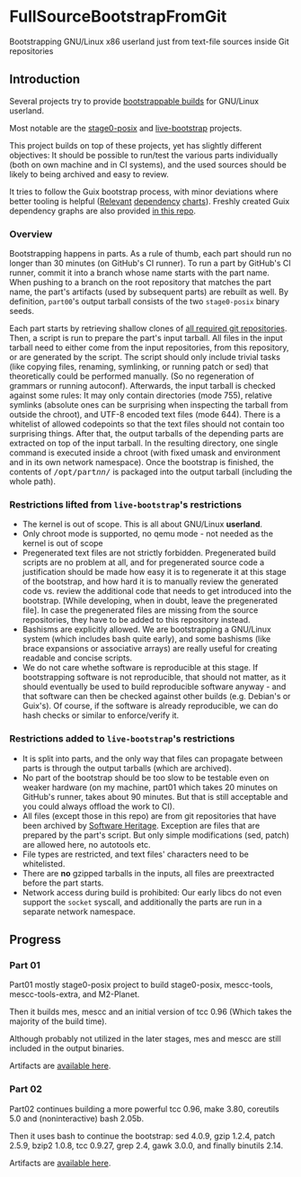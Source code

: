 # FullSourceBootstrapFromGit
Bootstrapping GNU/Linux x86 userland just from text-file sources inside Git repositories

## Introduction

Several projects try to provide [bootstrappable builds](https://bootstrappable.org/) for GNU/Linux userland.

Most notable are the [stage0-posix](https://github.com/oriansj/stage0-posix) and [live-bootstrap](https://github.com/fosslinux/live-bootstrap)
projects.

This project builds on top of these projects, yet has slightly different objectives: It should be possible to run/test
the various parts individually (both on own machine and in CI systems), and the used sources should be likely to being archived and easy to review.

It tries to follow the Guix bootstrap process, with minor deviations where better tooling is helpful
([Relevant](https://guix.gnu.org/manual/en/html_node/Reduced-Binary-Seed-Bootstrap.html)
[dependency](https://www.gnu.org/software/mes/manual/html_node/The-Mes-Bootstrap-Process.html)
[charts](https://bootstrappable.org/projects/mes.html)). Freshly created Guix dependency graphs are also provided
[in this repo](graphs/).

### Overview

Bootstrapping happens in parts. As a rule of thumb, each part should run no longer than 30 minutes (on GitHub's CI runner). To run a part by GitHub's CI
runner, commit it into a branch whose name starts with the part name. When pushing to a branch on the root repository that matches the part name,
the part's artifacts (used by subsequent parts) are rebuilt as well. By definition, `part00`'s output tarball consists of the two `stage0-posix` binary seeds.

Each part starts by retrieving shallow clones of [all required git repositories](./git-repos.sh). Then, a script is run to prepare the part's input tarball.
All files in the input tarball need to either come from the input repositories, from this repository, or are generated by the script.
The script should only include trivial tasks (like copying files, renaming, symlinking, or running patch or sed) that theoretically could be performed manually.
(So no regeneration of grammars or running autoconf). Afterwards, the input tarball is checked against some rules: It may only contain directories
(mode 755), relative symlinks (absolute ones can be surprising when inspecting the tarball from outside the chroot), and UTF-8 encoded text files
(mode 644). There is a whitelist of allowed codepoints so that the text files should not contain too surprising things.
After that, the output tarballs of the depending parts are extracted on top of the input tarball. In the resulting
directory, one single command is executed inside a chroot (with fixed umask and environment and in its own
network namespace). Once the bootstrap is finished, the contents of <tt>/opt/part<i>nn</i>/</tt> is packaged
into the output tarball (including the whole path).

### Restrictions lifted from `live-bootstrap`'s restrictions

- The kernel is out of scope. This is all about GNU/Linux **userland**.
- Only chroot mode is supported, no qemu mode - not needed as the kernel is out of scope
- Pregenerated text files are not strictly forbidden. Pregenerated build scripts are no problem at all, and for pregenerated source code a justification
  should be made how easy it is to regenerate it at this stage of the bootstrap, and how hard it is to manually review the generated code vs. review the
  additional code that needs to get introduced into the bootstrap. [While developing, when in doubt, leave the pregenerated file]. In case the pregenerated
  files are missing from the source repositories, they have to be added to this repository instead.
- Bashisms are explicitly allowed. We are bootstrapping a GNU/Linux system (which includes bash quite early), and some bashisms (like brace expansions or
  associative arrays) are really useful for creating readable and concise scripts.
- We do not care whethe software is reproducible at this stage. If bootstrapping software is not reproducible, that should not matter,
  as it should eventually be used to build reproducible software anyway - and that software can then be checked against other builds
  (e.g. Debian's or Guix's). Of course, if the software is already reproducible, we can do hash checks or similar to enforce/verify it.


### Restrictions added to `live-bootstrap`'s restrictions

- It is split into parts, and the only way that files can propagate between parts is through the output tarballs (which are archived).
- No part of the bootstrap should be too slow to be testable even on weaker hardware (on my machine, part01 which takes 20 minutes on GitHub's runner,
  takes about 90 minutes. But that is still acceptable and you could always offload the work to CI).
- All files (except those in this repo) are from git repositories that have been archived by [Software Heritage](https://softwareheritage.org).
  Exception are files that are prepared by the part's script. But only simple modifications (sed, patch) are allowed here, no autotools etc.
- File types are restricted, and text files' characters need to be whitelisted.
- There are **no** gzipped tarballs in the inputs, all files are preextracted before the part starts.
- Network access during build is prohibited: Our early libcs do not even support the `socket` syscall, and additionally the parts are run in a
  separate network namespace.

## Progress

### Part 01

Part01 mostly stage0-posix project to build stage0-posix, mescc-tools, mescc-tools-extra, and M2-Planet.

Then it builds mes, mescc and an initial version of tcc 0.96 (Which takes the majority of the build time).

Although probably not utilized in the later stages, mes and mescc are still included in the output binaries.

Artifacts are [available here](https://github.com/schierlm/FullSourceBootstrapFromGit/releases/tag/part01-artifacts).

### Part 02

Part02 continues building a more powerful tcc 0.96, make 3.80, coreutils 5.0 and (noninteractive) bash 2.05b.

Then it uses bash to continue the bootstrap: sed 4.0.9, gzip 1.2.4, patch 2.5.9, bzip2 1.0.8, tcc 0.9.27,
grep 2.4, gawk 3.0.0, and finally binutils 2.14.

Artifacts are [available here](https://github.com/schierlm/FullSourceBootstrapFromGit/releases/tag/part02-artifacts).
